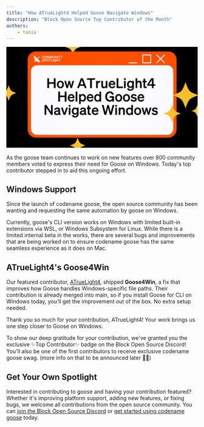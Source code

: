 ```yaml
---
title: "How ATrueLight4 Helped Goose Navigate Windows"
description: "Block Open Source Top Contributor of the Month"
authors: 
    - tania
---
```


![blog cover](goose4win.png)

As the goose team continues to work on new features over 800 community members voted to express their need for Goose on Windows. Today's top contributor stepped in to aid this ongoing effort.

<!--truncate-->

## Windows Support

Since the launch of codename goose, the open source community has been wanting and requesting the same automation by goose on Windows.

Currently, goose's CLI version works on Windows with limited built-in extensions via WSL, or Windows Subsystem for Linux. While there is a limited internal beta in the works, there are several bugs and improvements that are being worked on to ensure codename goose has the same seamless experience as it does on Mac.

## ATrueLight4's Goose4Win

Our featured contributor, [ATrueLight4](https://github.com/ATrueLight4), shipped **Goose4Win**, a fix that improves how Goose handles Windows-specific file paths. Their contribution is already merged into main, so if you install Goose for CLI on Windows today, you’ll get the improvement out of the box. No extra setup needed.

Thank you so much for your contribution, ATrueLight4! Your work brings us one step closer to Goose on Windows.


To show our deep gratitude for your contribution, we've granted you the exclusive ✨Top Contributor✨ badge on the Block Open Source Discord! You'll also be one of the first contributors to receive exclusive codename goose swag. (more info on that to be announced later 👀🪿)

## Get Your Own Spotlight
Interested in contributing to goose and having your contribution featured? Whether it's improving platform support, adding new features, or fixing bugs, we welcome all contributions from the open source community. You can [join the Block Open Source Discord](https://discord.gg/goose-oss) or [get started using codename goose](https://block.github.io/goose/) today.

<head>
  <meta property="og:title" content="How ATrueLight4 Helped Goose Navigate Windows" />
  <meta property="og:type" content="article" />
  <meta property="og:url" content="https://block.github.io/goose/blog/2025/04/14/community-atruelight4" />
  <meta property="og:description" content="Block Open Source Top Contributor of the Month" />
  <meta property="og:image" content="https://block.github.io/goose/assets/images/goose4win-7f57433fa3f19849e74b18ebffe08bcf.png" />
  <meta name="twitter:card" content="summary_large_image" />
  <meta property="twitter:domain" content="block.github.io/goose" />
  <meta name="twitter:title" content="How ATrueLight4 Helped Goose Navigate Windows" />
  <meta name="twitter:description" content="Block Open Source Top Contributor of the Month" />
  <meta name="twitter:image" content="https://block.github.io/goose/assets/images/goose4win-7f57433fa3f19849e74b18ebffe08bcf.png" />
</head>